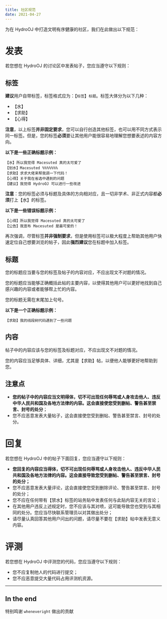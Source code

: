 ```yaml
---
title: 社区规范
date: 2021-04-27
---
```


为在 HydroOJ 中打造文明有序健康的社区，我们在此做出以下规范：

# 发表

若您想在 HydroOJ 的讨论区中发表帖子，您应当遵守以下规则：

## 标签

**建议**用户自带标签，标签格式应为：【`标签`】`标题`。标签大体分为以下几种：

- 【水】
- 【求助】
- 【心得】

**注意**，以上标签**并非固定要求**，您可以自行创造其他标签，也可以用不同方式表示同一标签。但是，您的标签**必须**要让其他用户能很容易地理解您想要表述的内容方向。

**以下是一些正确标题示例：**

```
【水】所以我觉得 Macesuted 真的太可爱了
【划水】Macesuted %%%%%%%
【求助】求求大佬来帮我调一下代码！
【心得】关于我在省选中遇到的问题
【建议】我觉得 HydroOJ 可以进行一些改进
```

**注意**：您的标签必须与标题及具体的方向相对应，且一切非学术、非正式内容都**必须**打上【水】的标签。

**以下是一些错误标题示例：**

```
【心得】所以我觉得 Macesuted 真的太可爱了
【公告】我宣布 Macesuted 是最可爱的！
```

再次强调，尽管标签**并非强制要求**，但是使用标签可以极大程度上帮助其他用户快速定位自己想要浏览的帖子，因此**强烈建议**您在标题中加入标签。

## 标题

您的标题应当要与您的标签及帖子的内容对应，不应出现文不对题的情况。

您的标题应当能够正确概括此帖的主要内容，以使得其他用户可以更好地找到自己感兴趣的内容或者能够帮上忙的内容。

您的标题无需在末尾加上句号。

**以下是一个正确标题示例：**

```
【求助】我的线段树代码遇到了一些问题
```

## 内容

帖子中的内容应该与您的标签及标题对应，不应出现文不对题的情况。

您的内容应当足够具体、详细，尤其是【求助】帖，以便他人能够更好地帮助到您。

## 注意点

- **您的帖子中的内容应当文明得体，切不可出现任何辱骂或人身攻击他人、违反中华人民共和国及各地方法律的内容。这会直接使您受到删帖、警告甚至禁言、封号的处分**；
- 您不应恶意发表大量帖子，这会直接使您受到删帖、警告甚至禁言、封号的处分。

# 回复

若您想在 HydroOJ 中的帖子下面回复，您应当遵守以下规则：

- **您回复的内容应当得体，切不可出现任何辱骂或人身攻击他人、违反中华人民共和国及各地方法律的内容。这会直接导致您受到删帖、警告甚至禁言、封号的处分；**
- 您不应恶意发表大量评论，这会直接使您受到删除评论、警告甚至禁言、封号的处分；
- 您不应在任何带有【禁水】标签的站务贴中发表任何与此贴内容无关的言论；
- 在其他用户违反上述规定时，您不应该与其对喷，这可能导致您也受到与其相同的处分。您应当尽快联系管理员以对其做出处分；
- 请尽量认真回答其他用户问出的问题，请尽量不要在【求助】帖中发表无意义内容。

# 评测

若您想在 HydroOJ 中评测您的代码，您应当遵守以下规则：

- 您不应复制他人的代码进行提交；
- 您不应恶意提交大量代码占用评测机资源。

---

## In the end

特别鸣谢 $\texttt{wheneveright}$ 做出的贡献

